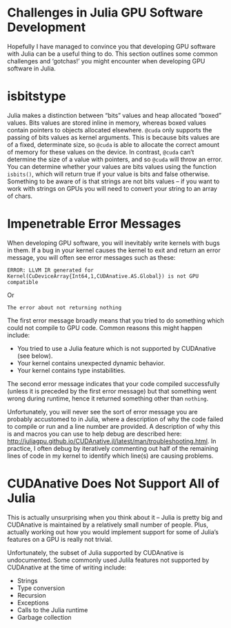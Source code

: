 # Challenges in Julia GPU Software Development

Hopefully I have managed to convince you that developing GPU software with Julia can be a useful thing to do. This section outlines some common challenges and ‘gotchas!’ you might encounter when developing GPU software in Julia.

# isbitstype

Julia makes a distinction between “bits” values and heap allocated “boxed” values. Bits values are stored inline in memory, whereas boxed values contain pointers to objects allocated elsewhere. ```@cuda``` only supports the passing of bits values as kernel arguments. This is because bits values are of a fixed, determinate size, so ```@cuda``` is able to allocate the correct amount of memory for these values on the device. In contrast, ```@cuda``` can’t determine the size of a value with pointers, and so ```@cuda``` will throw an error. You can determine whether your values are bits values using the function ```isbits()```, which will return true if your value is bits and false otherwise. Something to be aware of is that strings are not bits values – if you want to work with strings on GPUs you will need to convert your string to an array of chars.

# Impenetrable Error Messages

When developing GPU software, you will inevitably write kernels with bugs in them. If a bug in your kernel causes the kernel to exit and return an error message, you will often see error messages such as these:

```
ERROR: LLVM IR generated for Kernel(CuDeviceArray{Int64,1,CUDAnative.AS.Global}) is not GPU compatible
```

Or

```
The error about not returning nothing
```

The first error message broadly means that you tried to do something which could not compile to GPU code. Common reasons this might happen include:
- You tried to use a Julia feature which is not supported by CUDAnative (see below).
- Your kernel contains unexpected dynamic behavior.
- Your kernel contains type instabilities.

The second error message indicates that your code compiled successfully (unless it is preceded by the first error message) but that something went wrong during runtime, hence it returned something other than ```nothing```.

Unfortunately, you will never see the sort of error message you are probably accustomed to in Julia, where a description of why the code failed to compile or run and a line number are provided. A description of why this is and macros you can use to help debug are described here: http://juliagpu.github.io/CUDAnative.jl/latest/man/troubleshooting.html. In practice, I often debug by iteratively commenting out half of the remaining lines of code in my kernel to identify which line(s) are causing problems.

# CUDAnative Does Not Support All of Julia

This is actually unsurprising when you think about it – Julia is pretty big and CUDAnative is maintained by a relatively small number of people. Plus, actually working out how you would implement support for some of Julia’s features on a GPU is really not trivial.

Unfortunately, the subset of Julia supported by CUDAnative is undocumented. Some commonly used Julila features not supported by CUDAnative at the time of writing include:

- Strings
- Type conversion
- Recursion
- Exceptions
- Calls to the Julia runtime
- Garbage collection
